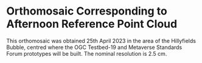 # Orthomosaic Corresponding to Afternoon Reference Point Cloud

This orthomosaic was obtained 25th April 2023 in the area of the Hillyfields Bubble, centred where the OGC Testbed-19 and Metaverse Standards Forum prototypes will be built. The nominal resolution is 2.5 cm.
